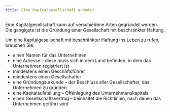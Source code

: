 ```yaml
---
title: Eine Kapitalgesellschaft gründen
---
```


Eine Kapitalgesellschaft kann auf verschiedene Arten gegründet werden. Die gängigste ist die Gründung einer Gesellschaft mit beschränkter Haftung.

Um eine Kapitalgesellschaft mit beschränkter Haftung ins Leben zu rufen, brauchen Sie: 

-	einen Namen für das Unternehmen
-	eine Adresse – diese muss sich in dem Land befinden, in dem das Unternehmen registriert ist
-	mindestens einen Geschäftsführer
-	mindestens einen Gesellschafter
-	eine Gründungsurkunde – der Beschluss aller Gesellschafter, das Unternehmen zu gründen
-	eine Kapitalaufstellung – Offenlegung des Unternehmenskapitals
-	einen Gesellschaftsvertrag – beinhaltet die Richtlinien, nach denen das Unternehmen geführt wird
